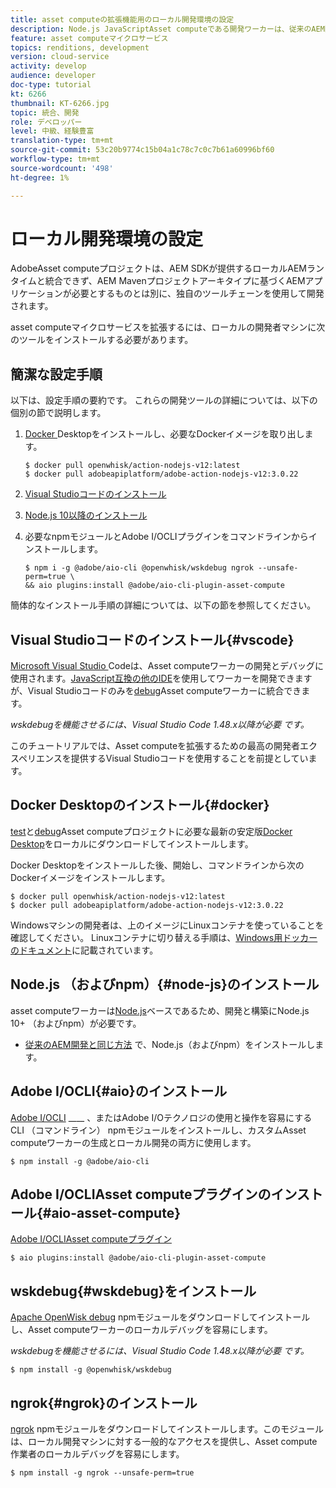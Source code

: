 ```yaml
---
title: asset computeの拡張機能用のローカル開発環境の設定
description: Node.js JavaScriptAsset computeである開発ワーカーは、従来のAEM開発とは異なる、特定の開発ツール（Node.jsや様々なnpmモジュール、Docker Desktop、Microsoft Visual Studio Codeなど）を必要とします。
feature: asset computeマイクロサービス
topics: renditions, development
version: cloud-service
activity: develop
audience: developer
doc-type: tutorial
kt: 6266
thumbnail: KT-6266.jpg
topic: 統合、開発
role: デベロッパー
level: 中級、経験豊富
translation-type: tm+mt
source-git-commit: 53c20b9774c15b04a1c78c7c0c7b61a60996bf60
workflow-type: tm+mt
source-wordcount: '498'
ht-degree: 1%

---
```



# ローカル開発環境の設定

AdobeAsset computeプロジェクトは、AEM SDKが提供するローカルAEMランタイムと統合できず、AEM Mavenプロジェクトアーキタイプに基づくAEMアプリケーションが必要とするものとは別に、独自のツールチェーンを使用して開発されます。

asset computeマイクロサービスを拡張するには、ローカルの開発者マシンに次のツールをインストールする必要があります。

## 簡潔な設定手順

以下は、設定手順の要約です。 これらの開発ツールの詳細については、以下の個別の節で説明します。

1. [Docker ](https://www.docker.com/products/docker-desktop) Desktopをインストールし、必要なDockerイメージを取り出します。

   ```
   $ docker pull openwhisk/action-nodejs-v12:latest
   $ docker pull adobeapiplatform/adobe-action-nodejs-v12:3.0.22
   ```

1. [Visual Studioコードのインストール](https://code.visualstudio.com/download)
1. [Node.js 10以降のインストール](../../local-development-environment/development-tools.md#node-js)
1. 必要なnpmモジュールとAdobe I/OCLIプラグインをコマンドラインからインストールします。

   ```
   $ npm i -g @adobe/aio-cli @openwhisk/wskdebug ngrok --unsafe-perm=true \
   && aio plugins:install @adobe/aio-cli-plugin-asset-compute
   ```

簡体的なインストール手順の詳細については、以下の節を参照してください。

## Visual Studioコードのインストール{#vscode}

[Microsoft Visual Studio ](https://code.visualstudio.com/download) Codeは、Asset computeワーカーの開発とデバッグに使用されます。[JavaScript互換の他のIDE](../../local-development-environment/development-tools.md#set-up-the-development-ide)を使用してワーカーを開発できますが、Visual Studioコードのみを[debug](../test-debug/debug.md)Asset computeワーカーに統合できます。

_wskdebugを機能させるには、Visual Studio Code 1.48.x以降が必要 [](#wskdebug) です。_

このチュートリアルでは、Asset computeを拡張するための最高の開発者エクスペリエンスを提供するVisual Studioコードを使用することを前提としています。

## Docker Desktopのインストール{#docker}

[test](../test-debug/test.md)と[debug](../test-debug/debug.md)Asset computeプロジェクトに必要な最新の安定版[Docker Desktop](https://www.docker.com/products/docker-desktop)をローカルにダウンロードしてインストールします。

Docker Desktopをインストールした後、開始し、コマンドラインから次のDockerイメージをインストールします。

```
$ docker pull openwhisk/action-nodejs-v12:latest
$ docker pull adobeapiplatform/adobe-action-nodejs-v12:3.0.22
```

Windowsマシンの開発者は、上のイメージにLinuxコンテナを使っていることを確認してください。 Linuxコンテナに切り替える手順は、[Windows用ドッカーのドキュメント](https://docs.docker.com/docker-for-windows/)に記載されています。

## Node.js （およびnpm）{#node-js}のインストール

asset computeワーカーは[Node.js](https://nodejs.org/)ベースであるため、開発と構築にNode.js 10+ （およびnpm）が必要です。

+ [従来のAEM開発と同じ方法](../../local-development-environment/development-tools.md#node-js) で、Node.js（およびnpm）をインストールします。

## Adobe I/OCLI{#aio}のインストール

[Adobe I/OCLI](../../local-development-environment/development-tools.md#aio-cli) ____ 、またはAdobe I/Oテクノロジの使用と操作を容易にするCLI （コマンドライン） npmモジュールをインストールし、カスタムAsset computeワーカーの生成とローカル開発の両方に使用します。

```
$ npm install -g @adobe/aio-cli
```

## Adobe I/OCLIAsset computeプラグインのインストール{#aio-asset-compute}

[Adobe I/OCLIAsset computeプラグイン](https://github.com/adobe/aio-cli-plugin-asset-compute)

```
$ aio plugins:install @adobe/aio-cli-plugin-asset-compute
```

## wskdebug{#wskdebug}をインストール

[Apache OpenWisk debug](https://www.npmjs.com/package/@openwhisk/wskdebug) npmモジュールをダウンロードしてインストールし、Asset computeワーカーのローカルデバッグを容易にします。

_wskdebugを機能させるには、Visual Studio Code 1.48.x以降が必要 [](#wskdebug) です。_

```
$ npm install -g @openwhisk/wskdebug
```

## ngrok{#ngrok}のインストール

[ngrok](https://www.npmjs.com/package/ngrok) npmモジュールをダウンロードしてインストールします。このモジュールは、ローカル開発マシンに対する一般的なアクセスを提供し、Asset compute作業者のローカルデバッグを容易にします。

```
$ npm install -g ngrok --unsafe-perm=true
```
